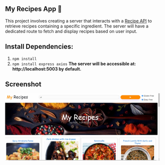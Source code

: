 ##   My Recipes App 🍴
This project involves creating a server that interacts with a [Recipe API](https://recipes-goodness-elevation.herokuapp.com/) to retrieve recipes containing a specific ingredient. The server will have a dedicated route to fetch and display recipes based on user input.


## Install Dependencies:
1. ```npm install```
2.  ``` npm install express axios ```
**The server will be accessible at: http://localhost:5003 by default.**

## Screenshot
![img](dist/assets/webImg.jpg)
